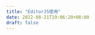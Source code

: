 ```yaml
---
title: "EditorJS使用"
date: 2022-08-21T19:06:20+08:00
draft: false
---
```


<script src="https://cdn.jsdelivr.net/npm/@editorjs/editorjs@latest"></script>
<script src="https://cdn.jsdelivr.net/npm/@editorjs/code@latest"></script>

<div id="editorjs"></div>

<script>
    const editor = new EditorJS({
      autofocus: true,
      placeholder: 'Let`s write an awesome story!',
      tools:{
        code: {
          class:  CodeTool,
          shortcut: 'CMD+SHIFT+C'
        }
      } 
    });
</script>
